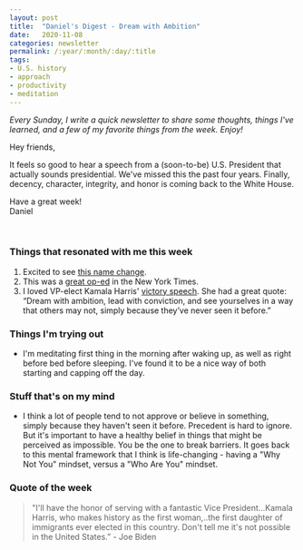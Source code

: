```yaml
---
layout: post
title:  "Daniel's Digest - Dream with Ambition"
date:   2020-11-08
categories: newsletter
permalink: /:year/:month/:day/:title
tags:
- U.S. history
- approach
- productivity
- meditation
---
```


*Every Sunday, I write a quick newsletter to share some thoughts, things I've learned, and a few of my favorite things from the week. Enjoy!*

Hey friends,

It feels so good to hear a speech from a (soon-to-be) U.S. President that actually sounds presidential. We've missed this the past four years. Finally, decency, character, integrity, and honor is coming back to the White House.

Have a great week!\
Daniel

<br>

### Things that resonated with me this week

1. Excited to see [this name change](https://www.cnn.com/2020/11/01/politics/rhode-island-providence-plantations-ballot-question/index.html).
2. This was a [great op-ed](https://www.nytimes.com/2020/11/02/opinion/trump-election-lies.html?action=click&module=Opinion&pgtype=Homepage) in the New York Times.
3. I loved VP-elect Kamala Harris' [victory speech](https://www.nytimes.com/article/Kamala-Harris-speech-transcript.html?action=click&module=Spotlight&pgtype=Homepage). She had a great quote: “Dream with ambition, lead with conviction, and see yourselves in a way that others may not, simply because they’ve never seen it before.”

### Things I'm trying out

- I'm meditating first thing in the morning after waking up, as well as right before bed before sleeping. I've found it to be a nice way of both starting and capping off the day.

### Stuff that's on my mind

- I think a lot of people tend to not approve or believe in something, simply because they haven't seen it before. Precedent is hard to ignore. But it's important to have a healthy belief in things that might be perceived as impossible. You be the one to break barriers. It goes back to this mental framework that I think is life-changing - having a "Why Not You" mindset, versus a "Who Are You" mindset.

### Quote of the week

> "I'll have the honor of serving with a fantastic Vice President...Kamala Harris, who makes history as the first woman,..the first daughter of immigrants ever elected in this country. Don't tell me it's not possible in the United States.” - Joe Biden
